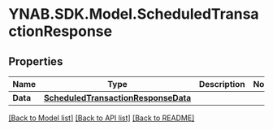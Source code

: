 # YNAB.SDK.Model.ScheduledTransactionResponse
## Properties

Name | Type | Description | Notes
------------ | ------------- | ------------- | -------------
**Data** | [**ScheduledTransactionResponseData**](ScheduledTransactionResponseData.md) |  | 

[[Back to Model list]](../README.md#documentation-for-models) [[Back to API list]](../README.md#documentation-for-api-endpoints) [[Back to README]](../README.md)

